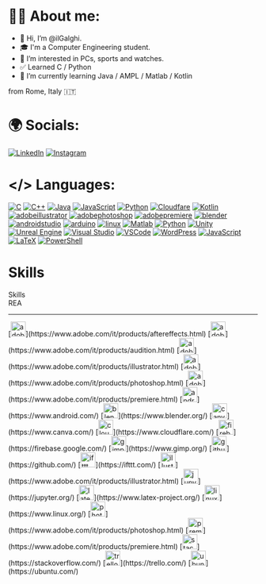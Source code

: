 # 👨‍💻 About me:
- 👋 Hi, I’m @ilGalghi.
- ‍🎓 I'm a Computer Engineering student.
- 👀 I’m interested in PCs, sports and watches.
- ✅ Learned C / Python
- 🌱 I’m currently learning Java / AMPL / Matlab / Kotlin

from Rome, Italy 🇮🇹

# 🌍 Socials:
[![LinkedIn](https://img.shields.io/badge/LinkedIn-0A66C2?logo=linkedin&logoColor=white&style=for-the-badge)](https://www.linkedin.com/in/leonardogalgano/)
[![Instagram](https://img.shields.io/static/v1?message=Instagram&logo=instagram&label=&color=E4405F&logoColor=white&labelColor=&style=for-the-badge)](https://www.instagram.com/ilgalghi)

# </> Languages:
[![C](https://skillicons.dev/icons?i=c)](https://www.iso.org/standard/74528.html)
[![C++](https://skillicons.dev/icons?i=cpp)](https://isocpp.org/)
[![Java](https://skillicons.dev/icons?i=java)](https://www.java.com/)
[![JavaScript](https://skillicons.dev/icons?i=js)](https://developer.mozilla.org/en-US/docs/Web/JavaScript)
[![Python](https://skillicons.dev/icons?i=py)](https://www.python.org/)
[![Cloudfare](https://skillicons.dev/icons?i=cloudflare)](https://www.r-project.org/)
[![Kotlin](https://skillicons.dev/icons?i=kotlin)](https://kotlinlang.org/)
[![adobeillustrator](https://skillicons.dev/icons?i=ai)](https://www.adobe.com/it/products/illustrator.html)
[![adobephotoshop](https://skillicons.dev/icons?i=ps)](https://www.adobe.com/it/products/photoshop.html)
[![adobepremiere](https://skillicons.dev/icons?i=pr)](https://www.adobe.com/it/products/premiere.html)
[![blender](https://skillicons.dev/icons?i=blender)](https://golang.org/)
[![androidstudio](https://skillicons.dev/icons?i=androidstudio)](https://www.scala-lang.org/)
[![arduino](https://skillicons.dev/icons?i=arduino)](https://www.perl.org/)
[![linux](https://skillicons.dev/icons?i=linux)](https://www.rust-lang.org/)
[![Matlab](https://skillicons.dev/icons?i=matlab)](https://www.mathworks.com/products/matlab.html)
[![Python](https://skillicons.dev/icons?i=py)](https://www.python.org/)
[![Unity](https://skillicons.dev/icons?i=unity)](https://unity.com/)
[![Unreal Engine](https://skillicons.dev/icons?i=unreal)](https://www.unrealengine.com/)
[![Visual Studio](https://skillicons.dev/icons?i=visualstudio)](https://visualstudio.microsoft.com/)
[![VSCode](https://skillicons.dev/icons?i=vscode)](https://code.visualstudio.com/)
[![WordPress](https://skillicons.dev/icons?i=wordpress)](https://wordpress.org/)
[![JavaScript](https://skillicons.dev/icons?i=js)](https://developer.mozilla.org/en-US/docs/Web/JavaScript)
[![LaTeX](https://skillicons.dev/icons?i=latex)](https://www.latex-project.org/)
[![PowerShell](https://skillicons.dev/icons?i=powershell)](https://docs.microsoft.com/en-us/powershell/)



# Skills

<p align="left">Skills<br>REA</p>

---


<div align="left">
  [<img src="https://img.shields.io/badge/AdobeAfterEffects-9999FF?logo=adobeaftereffects&logoColor=black&style=for-the-badge" height="30" alt="adobeaftereffects logo" />](https://www.adobe.com/it/products/aftereffects.html)
  [<img src="https://img.shields.io/badge/Adobe Audition-9999FF?logo=adobeaudition&logoColor=black&style=for-the-badge" height="30" alt="adobeaudition logo" />](https://www.adobe.com/it/products/audition.html)
  [<img src="https://img.shields.io/badge/Adobe Illustrator-FF9A00?logo=adobeillustrator&logoColor=black&style=for-the-badge" height="30" alt="adobeillustrator logo" />](https://www.adobe.com/it/products/illustrator.html)
  [<img src="https://img.shields.io/badge/Adobe Photoshop-31A8FF?logo=adobephotoshop&logoColor=black&style=for-the-badge" height="30" alt="adobephotoshop logo" />](https://www.adobe.com/it/products/photoshop.html)
  [<img src="https://img.shields.io/badge/Adobe Premiere Pro-9999FF?logo=adobepremierepro&logoColor=black&style=for-the-badge" height="30" alt="adobepremierepro logo" />](https://www.adobe.com/it/products/premiere.html)
  [<img src="https://img.shields.io/badge/Android-3DDC84?logo=android&logoColor=black&style=for-the-badge" height="30" alt="android logo" />](https://www.android.com/)
  [<img src="https://img.shields.io/badge/Blender-F5792A?logo=blender&logoColor=black&style=for-the-badge" height="30" alt="blender logo" />](https://www.blender.org/)
  [<img src="https://img.shields.io/badge/Canva-00C4CC?logo=canva&logoColor=black&style=for-the-badge" height="30" alt="canva logo" />](https://www.canva.com/)
  [<img src="https://img.shields.io/badge/Cloudflare-F38020?logo=cloudflare&logoColor=black&style=for-the-badge" height="30" alt="cloudflare logo" />](https://www.cloudflare.com/)
  [<img src="https://img.shields.io/badge/Firebase-FFCA28?logo=firebase&logoColor=black&style=for-the-badge" height="30" alt="firebase logo" />](https://firebase.google.com/)
  [<img src="https://img.shields.io/badge/GIMP-5C5543?logo=gimp&logoColor=white&style=for-the-badge" height="30" alt="gimp logo" />](https://www.gimp.org/)
  [<img src="https://img.shields.io/badge/GitHub-181717?logo=github&logoColor=white&style=for-the-badge" height="30" alt="github logo" />](https://github.com/)
  [<img src="https://img.shields.io/badge/IFTTT-000000?logo=ifttt&logoColor=white&style=for-the-badge" height="30" alt="ifttt logo" />](https://ifttt.com/)
  [<img src="https://img.shields.io/badge/Adobe Illustrator-FF9A00?logo=adobeillustrator&logoColor=black&style=for-the-badge" height="30" alt="illustrator logo" />](https://www.adobe.com/it/products/illustrator.html)
  [<img src="https://img.shields.io/badge/Jupyter-F37626?logo=jupyter&logoColor=black&style=for-the-badge" height="30" alt="jupyter logo" />](https://jupyter.org/)
  [<img src="https://img.shields.io/badge/LaTeX-008080?logo=latex&logoColor=white&style=for-the-badge" height="30" alt="latex logo" />](https://www.latex-project.org/)
  [<img src="https://img.shields.io/badge/Linux-FCC624?logo=linux&logoColor=black&style=for-the-badge" height="30" alt="linux logo" />](https://www.linux.org/)
  [<img src="https://img.shields.io/badge/Adobe Photoshop-31A8FF?logo=adobephotoshop&logoColor=black&style=for-the-badge" height="30" alt="photoshop logo" />](https://www.adobe.com/it/products/photoshop.html)
  [<img src="https://img.shields.io/badge/Adobe Premiere Pro-9999FF?logo=adobepremierepro&logoColor=black&style=for-the-badge" height="30" alt="premierepro logo" />](https://www.adobe.com/it/products/premiere.html)
  [<img src="https://img.shields.io/badge/Stack Overflow-F58025?logo=stackoverflow&logoColor=black&style=for-the-badge" height="30" alt="stackoverflow logo" />](https://stackoverflow.com/)
  [<img src="https://img.shields.io/badge/Trello-0052CC?logo=trello&logoColor=white&style=for-the-badge" height="30" alt="trello logo" />](https://trello.com/)
  [<img src="https://img.shields.io/badge/Ubuntu-E95420?logo=ubuntu&logoColor=white&style=for-the-badge" height="30" alt="ubuntu logo" />](https://ubuntu.com/)
</div>

